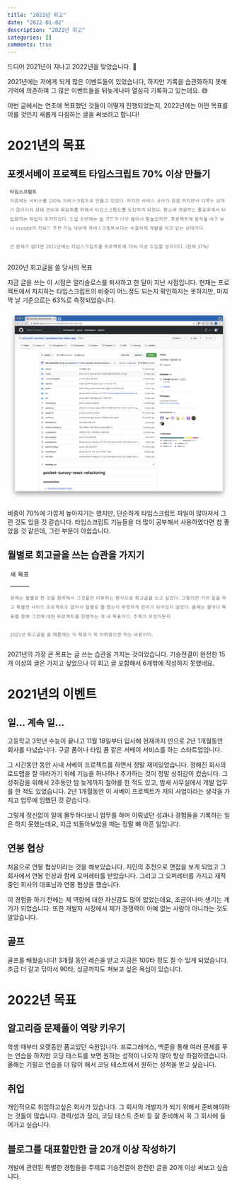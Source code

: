 ```yaml
---
title: "2021년 회고"
date: "2022-01-02"
description: "2021년 회고"
categories: []
comments: true
---
```


드디어 2021년이 지나고 2022년을 맞았습니다. 🎇

2021년에는 저에게 되게 많은 이벤트들이 있었습니다, 하지만 기록을 습관화하지 못해 기억에 의존하여 그 많은 이벤트들을 뒤늦게나마 열심히 기록하고 있는데요. 😅

이번 글에서는 연초에 목표했던 것들이 어떻게 진행되었는지, 2022년에는 어떤 목표를 이룰 것인지 새롭게 다짐하는 글을 써보려고 합니다!

# 2021년의 목표

## 포켓서베이 프로젝트 타입스크립트 70% 이상 만들기

![2020년 회고글을 쓸 당시의 목표](../static/images/review-2021-2.png)

2020년 회고글을 쓸 당시의 목표

지금 글을 쓰는 이 시점은 얼리슬로스를 퇴사하고 한 달이 지난 시점입니다. 현재는 프로젝트에서 차지하는 타입스크립트의 비중이 어느정도 되는지 확인하지는 못하지만, 마지막 날 기준으로는 63%로 측정되었습니다.

![Untitled](../static/images/review-2021-1.png)

비중이 70%에 가깝게 높아지기는 했지만, 단순하게 타입스크립트 파일이 많아져서 그런 것도 있을 것 같습니다. 타입스크립트 기능들을 더 많이 공부해서 사용하였다면 참 좋았을 것 같은데, 그런 부분이 아쉽습니다.

## 월별로 회고글을 쓰는 습관을 가지기

![Untitled](../static/images/review-2021-3.png)

2021년의 가장 큰 목표는 글 쓰는 습관을 가지는 것이었습니다. 기승전결이 완전한 15개 이상의 글은 가지고 싶었으나 이 회고 글 포함해서 6개밖에 작성하지 못했네요.

# 2021년의 이벤트

## 일... 계속 일...

고등학교 3학년 수능이 끝나고 11월 18일부터 입사해 현재까지 만으로 2년 1개월동안 회사를 다녔습니다. 구글 폼이나 타입 폼 같은 서베이 서비스를 하는 스타트업입니다.

그 시간동안 동안 사내 서베이 프로젝트를 하면서 정말 재미있었습니다. 정해진 회사의 로드맵을 잘 따라가기 위해 기능을 하나하나 추가하는 것이 정말 성취감이 컸습니다. 그 성취감을 위해서 2주동안 밤 늦게까지 철야를 한 적도 있고, 밤새 사무실에서 개발 업무를 한 적도 있었습니다. 2년 1개월동안 이 서베이 프로젝트가 저의 사업이라는 생각을 가지고 업무에 임했던 것 같습니다.

그렇게 정신없이 일에 몰두하다보니 업무를 하며 이뤄냈던 성과나 경험들을 기록하는 일은 하지 못했는데요, 지금 되돌아보았을 때는 정말 뼈 아픈 일입니다.

## 연봉 협상

처음으로 연봉 협상이라는 것을 해보았습니다. 지인의 추천으로 면접을 보게 되었고 그 회사에서 연봉 인상과 함께 오퍼레터를 받았습니다. 그리고 그 오퍼레터를 가지고 재직중인 회사의 대표님과 연봉 협상을 했습니다.

이 경험을 하기 전에는 제 역량에 대한 자신감도 많이 없었는데요, 조금이나마 생기는 계기가 되었습니다. 또한 개발자 시장에서 제가 경쟁력이 아예 없는 사람이 아니라는 것도 알았습니다.

## 골프

골프를 배웠습니다! 3개월 동안 레슨을 받고 지금은 100타 정도 칠 수 있게 되었습니다. 조금 더 갈고 닦아서 90타, 싱글까지도 쳐보고 싶은 욕심이 있습니다.

# 2022년 목표

## 알고리즘 문제풀이 역량 키우기

학생 때부터 오랫동안 품고있던 숙원입니다. 프로그래머스, 백준을 통해 여러 문제를 푸는 연습을 하지만 코딩 테스트를 보면 원하는 성적이 나오지 않아 항상 좌절하였습니다. 올해는 기필코 연습을 더 많이 해서 코딩 테스트에서 원하는 성적을 받고 싶습니다.

## 취업

개인적으로 취업하고싶은 회사가 있습니다. 그 회사의 개발자가 되기 위해서 준비해야하는 것들이 많습니다. 경력/성과 정리, 코딩 테스트 준비 등 잘 준비해서 꼭 그 회사에 들어가고 싶습니다.

## 블로그를 대표할만한 글 20개 이상 작성하기

개발에 관련된 특별한 경험들을 주제로 기승전결이 완전한 글을 20개 이상 써보고 싶습니다.